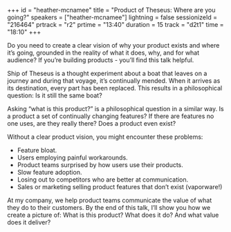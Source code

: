 +++
id = "heather-mcnamee"
title = "Product of Theseus: Where are you going?"
speakers = ["heather-mcnamee"]
lightning = false
sessionizeId = "216464"
prtrack = "r2"
prtime = "13:40"
duration = 15
track = "d2t1"
time = "18:10"
+++

Do you need to create a clear vision of why your product exists and where it’s going, grounded in the reality of what it does, why, and for what audience?  If you’re building products - you’ll find this talk helpful. 

Ship of Theseus is a thought experiment about a boat that leaves on a journey and during that voyage, it’s continually mended. When it arrives as its destination, every part has been replaced. This results in a philosophical question: Is it still the same boat? 

Asking “what is this product?” is a philosophical question in a similar way. Is a product a set of continually changing features? If there are features no one uses, are they really there? Does a product even exist? 

Without a clear product vision, you might encounter these problems:

- Feature bloat. 
- Users employing painful workarounds.
- Product teams surprised by how users use their products. 
- Slow feature adoption. 
- Losing out to competitors who are better at communication.
- Sales or marketing selling product features that don’t exist (vaporware!)

At my company, we help product teams communicate the value of what they do to their customers. By the end of this talk, I’ll show you how we create a picture of: What is this product? What does it do? And what value does it deliver?

